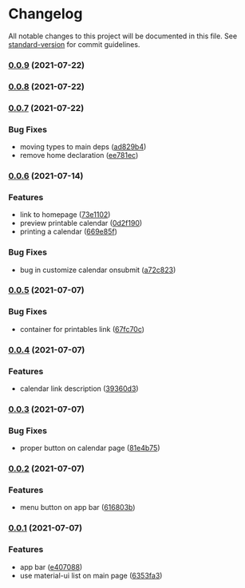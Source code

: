# Changelog

All notable changes to this project will be documented in this file. See [standard-version](https://github.com/conventional-changelog/standard-version) for commit guidelines.

### [0.0.9](https://github.com/brainchild-projects/printables/compare/v0.0.8...v0.0.9) (2021-07-22)

### [0.0.8](https://github.com/brainchild-projects/printables/compare/v0.0.7...v0.0.8) (2021-07-22)

### [0.0.7](https://github.com/brainchild-projects/printables/compare/v0.0.6...v0.0.7) (2021-07-22)


### Bug Fixes

* moving types to main deps ([ad829b4](https://github.com/brainchild-projects/printables/commit/ad829b4c362095e03daa755e7470e89d466ea985))
* remove home declaration ([ee781ec](https://github.com/brainchild-projects/printables/commit/ee781ec5be8bc6de894b282ba62b5fe4c9f9382e))

### [0.0.6](https://github.com/brainchild-projects/printables/compare/v0.0.5...v0.0.6) (2021-07-14)


### Features

* link to homepage ([73e1102](https://github.com/brainchild-projects/printables/commit/73e1102c5ac2b16e90f1f6b2946890fd06a70e00))
* preview printable calendar ([0d2f190](https://github.com/brainchild-projects/printables/commit/0d2f190c062cee66ce3641f4ee318d2557226936))
* printing a calendar ([669e85f](https://github.com/brainchild-projects/printables/commit/669e85f9b591cc703363a31e3f1eea75ea98d979))


### Bug Fixes

*  bug in customize calendar onsubmit ([a72c823](https://github.com/brainchild-projects/printables/commit/a72c823a50b59112c9b0871b8c25fc018fd3fb37))

### [0.0.5](https://github.com/brainchild-projects/printables/compare/v0.0.4...v0.0.5) (2021-07-07)


### Bug Fixes

* container for printables link ([67fc70c](https://github.com/brainchild-projects/printables/commit/67fc70cb3024ae88bfcefa29c3910cd2e74370e5))

### [0.0.4](https://github.com/brainchild-projects/printables/compare/v0.0.3...v0.0.4) (2021-07-07)


### Features

* calendar link description ([39360d3](https://github.com/brainchild-projects/printables/commit/39360d36637a4c6ca3791efb7931be27fe219551))

### [0.0.3](https://github.com/brainchild-projects/printables/compare/v0.0.2...v0.0.3) (2021-07-07)


### Bug Fixes

* proper button on calendar page ([81e4b75](https://github.com/brainchild-projects/printables/commit/81e4b755849cc0179f4a3ac8f4450821d51d8481))

### [0.0.2](https://github.com/brainchild-projects/printables/compare/v0.0.1...v0.0.2) (2021-07-07)


### Features

* menu button on app bar ([616803b](https://github.com/brainchild-projects/printables/commit/616803b17330bca86014da8201c078b173ea2880))

### [0.0.1](https://github.com/brainchild-projects/printables/compare/v0.0.0...v0.0.1) (2021-07-07)


### Features

* app bar ([e407088](https://github.com/brainchild-projects/printables/commit/e40708827dee20e50290263b9610318e9feef6d5))
* use  material-ui list on main page ([6353fa3](https://github.com/brainchild-projects/printables/commit/6353fa3557cb024e36a05bc74fb8a9384a1852b9))
